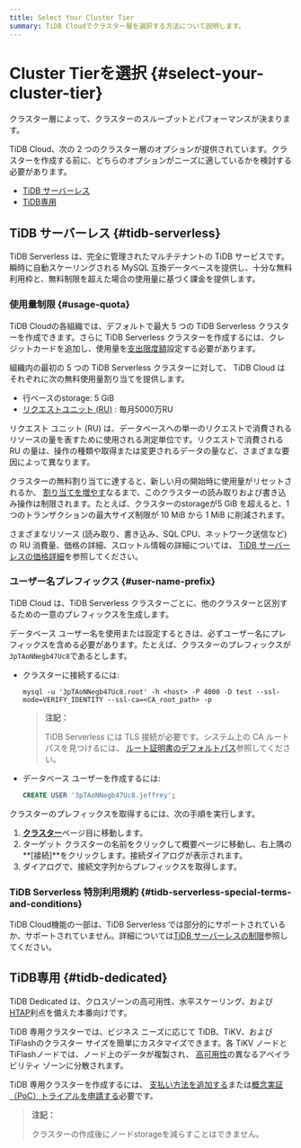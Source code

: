 ```yaml
---
title: Select Your Cluster Tier
summary: TiDB Cloudでクラスター層を選択する方法について説明します。
---
```


# Cluster Tierを選択 {#select-your-cluster-tier}

クラスター層によって、クラスターのスループットとパフォーマンスが決まります。

TiDB Cloud、次の 2 つのクラスター層のオプションが提供されています。クラスターを作成する前に、どちらのオプションがニーズに適しているかを検討する必要があります。

-   [TiDB サーバーレス](#tidb-serverless)
-   [TiDB専用](#tidb-dedicated)

## TiDB サーバーレス {#tidb-serverless}

<!--To be confirmed-->

TiDB Serverless は、完全に管理されたマルチテナントの TiDB サービスです。瞬時に自動スケーリングされる MySQL 互換データベースを提供し、十分な無料利用枠と、無料制限を超えた場合の使用量に基づく課金を提供します。

### 使用量制限 {#usage-quota}

TiDB Cloudの各組織では、デフォルトで最大 5 つの TiDB Serverless クラスターを作成できます。さらに TiDB Serverless クラスターを作成するには、クレジットカードを追加し、使用量を[支出限度額](/tidb-cloud/tidb-cloud-glossary.md#spending-limit)設定する必要があります。

組織内の最初の 5 つの TiDB Serverless クラスターに対して、 TiDB Cloud はそれぞれに次の無料使用量割り当てを提供します。

-   行ベースのstorage: 5 GiB
-   [リクエストユニット (RU)](/tidb-cloud/tidb-cloud-glossary.md#request-unit) : 毎月5000万RU

リクエスト ユニット (RU) は、データベースへの単一のリクエストで消費されるリソースの量を表すために使用される測定単位です。リクエストで消費される RU の量は、操作の種類や取得または変更されるデータの量など、さまざまな要因によって異なります。

クラスターの無料割り当てに達すると、新しい月の開始時に使用量がリセットされるか、 [割り当てを増やす](/tidb-cloud/manage-serverless-spend-limit.md#update-spending-limit)なるまで、このクラスターの読み取りおよび書き込み操作は制限されます。たとえば、クラスターのstorageが5 GiB を超えると、1 つのトランザクションの最大サイズ制限が 10 MiB から 1 MiB に削減されます。

さまざまなリソース (読み取り、書き込み、SQL CPU、ネットワーク送信など) の RU 消費量、価格の詳細、スロットル情報の詳細については、 [TiDB サーバーレスの価格詳細](https://www.pingcap.com/tidb-cloud-serverless-pricing-details)を参照してください。

### ユーザー名プレフィックス {#user-name-prefix}

<!--Important: Do not update the section name "User name prefix" because this section is referenced by TiDB backend error messages.-->

TiDB Cloud は、TiDB Serverless クラスターごとに、他のクラスターと区別するための一意のプレフィックスを生成します。

データベース ユーザー名を使用または設定するときは、必ずユーザー名にプレフィックスを含める必要があります。たとえば、クラスターのプレフィックスが`3pTAoNNegb47Uc8`であるとします。

-   クラスターに接続するには:

    ```shell
    mysql -u '3pTAoNNegb47Uc8.root' -h <host> -P 4000 -D test --ssl-mode=VERIFY_IDENTITY --ssl-ca=<CA_root_path> -p
    ```

    > **注記：**
    >
    > TiDB Serverless には TLS 接続が必要です。システム上の CA ルート パスを見つけるには、 [ルート証明書のデフォルトパス](/tidb-cloud/secure-connections-to-serverless-clusters.md#root-certificate-default-path)参照してください。

-   データベース ユーザーを作成するには:

    ```sql
    CREATE USER '3pTAoNNegb47Uc8.jeffrey';
    ```

クラスターのプレフィックスを取得するには、次の手順を実行します。

1.  [**クラスター**](https://tidbcloud.com/console/clusters)ページ目に移動します。
2.  ターゲット クラスターの名前をクリックして概要ページに移動し、右上隅の**[接続]**をクリックします。接続ダイアログが表示されます。
3.  ダイアログで、接続文字列からプレフィックスを取得します。

### TiDB Serverless 特別利用規約 {#tidb-serverless-special-terms-and-conditions}

TiDB Cloud機能の一部は、TiDB Serverless では部分的にサポートされているか、サポートされていません。詳細については[TiDB サーバーレスの制限](/tidb-cloud/serverless-limitations.md)参照してください。

## TiDB専用 {#tidb-dedicated}

TiDB Dedicated は、クロスゾーンの高可用性、水平スケーリング、および[HTAP](https://en.wikipedia.org/wiki/Hybrid_transactional/analytical_processing)利点を備えた本番向けです。

TiDB 専用クラスターでは、ビジネス ニーズに応じて TiDB、TiKV、およびTiFlashのクラスター サイズを簡単にカスタマイズできます。各 TiKV ノードとTiFlashノードでは、ノード上のデータが複製され、 [高可用性](/tidb-cloud/high-availability-with-multi-az.md)の異なるアベイラビリティ ゾーンに分散されます。

TiDB 専用クラスターを作成するには、 [支払い方法を追加する](/tidb-cloud/tidb-cloud-billing.md#payment-method)または[概念実証（PoC）トライアルを申請する](/tidb-cloud/tidb-cloud-poc.md)必要です。

> **注記：**
>
> クラスターの作成後にノードstorageを減らすことはできません。
